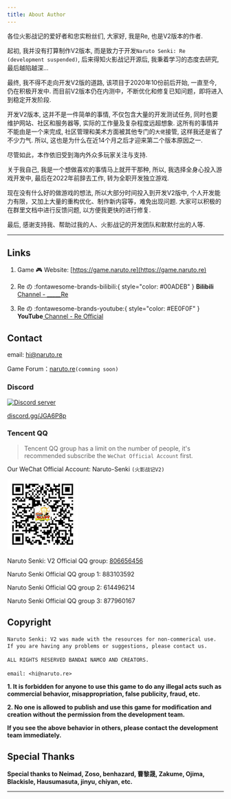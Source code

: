 ```yaml
---
title: About Author
---
```


各位火影战记的爱好者和忠实粉丝们, 大家好, 我是Re, 也是V2版本的作者.

起初, 我并没有打算制作V2版本, 而是致力于开发`Naruto Senki: Re (development suspended)`, 
后来得知火影战记开源后, 我秉着学习的态度去研究, 最后越陷越深...

最终, 我不得不走向开发V2版的道路, 该项目于2020年10份前后开始, 一直至今, 仍在积极开发中.
而目前V2版本仍在内测中，不断优化和修复已知问题，即将进入到稳定开发阶段.

开发V2版本, 这并不是一件简单的事情, 不仅包含大量的开发测试任务, 
同时也要维护网站、社区和服务器等, 实际的工作量及复杂程度远超想象.
这所有的事情并不能由是一个来完成, 社区管理和美术方面被其他专门的`大佬`接管, 这样我还是省了不少力气.
所以, 这也是为什么在近14个月之后才迎来第二个版本原因之一.

尽管如此，本作依旧受到海内外众多玩家关注与支持.

关于我自己, 我是一个想做喜欢的事情马上就开干那种, 所以, 
我选择全身心投入游戏开发中, 最后在2022年前辞去工作, 转为全职开发独立游戏.

现在没有什么好的做游戏的想法, 所以大部分时间投入到开发V2版中, 
个人开发能力有限，又加上大量的重构优化、制作新内容等，难免出现问题.
大家可以积极的在群里文档中进行反馈问题, 以方便我更快的进行修复.

最后, 感谢支持我、帮助过我的人、火影战记的开发团队和默默付出的人等.

---

## Links

1. Game :video_game: Website: [https://game.naruto.re](https://game.naruto.re)

2. Re の  :fontawesome-brands-bilibili:{ style="color: #00ADEB" }
__Bilibili__[ Channel - _____Re](https://space.bilibili.com/122989580)

3. Re の :fontawesome-brands-youtube:{ style="color: #EE0F0F" }
__YouTube__[ Channel - Re Official](https://www.youtube.com/channel/UCL9gDeedGZdf3hjRd-Zr7cg)

## Contact

email: hi@naruto.re

Game Forum：[naruto.re](#)`(comming soon)`

### Discord

<a href="https://discord.gg/djs"><img src="https://img.shields.io/discord/768961957990367232?color=5865F2&logo=discord&logoColor=white&style=for-the-badge" alt="Discord server" /></a>

[discord.gg/JGA6P8p](https://discord.gg/JGA6P8p)

### Tencent QQ

> Tencent QQ group has a limit on the number of people, it's recommended subscribe the `WeChat Official Account` first.

Our WeChat Official Account: Naruto-Senki `(火影战记V2)`

![wx](../assets/img/wx.jpg)

Naruto Senki: V2 Official QQ group: [806656456](https://jq.qq.com/?_wv=1027&k=8XMaykQb)

Naruto Senki Official QQ group 1: 883103592

Naruto Senki Official QQ group 2: 614496214

Naruto Senki Official QQ group 3: 877960167

## Copyright

    Naruto Senki: V2 was made with the resources for non-commerical use.
    If you are having any problems or suggestions, please contact us.

    ALL RIGHTS RESERVED BANDAI NAMCO AND CREATORS.

    email: <hi@naruto.re>

__1. It is forbidden for anyone to use this game to do any illegal acts
such as commercial behavior, misappropriation, false publicity, fraud, etc.__

__2. No one is allowed to publish and use this game for modification and
creation without the permission from the development team.__

__If you see the above behavior in others, please contact the development team immediately.__

## Special Thanks

__Special thanks to Neimad, Zoso, benhazard, 曹黎晟,
Zakume, Ojima, Blackisle, Hausumasuta, jinyu, chiyan, etc.__

---

<script src="//cdn.jsdelivr.net/npm/@waline/client"></script>
<div id="waline"></div>
<script>
Waline({
  el: '#waline',
  serverURL: 'https://waline-ivory-three.vercel.app',
  visitor: true,
  emoji: [
    'https://cdn.jsdelivr.net/gh/walinejs/emojis@1.0.0/tw-emoji',
    'https://cdn.jsdelivr.net/gh/walinejs/emojis@1.0.0/bilibili',
    'https://cdn.jsdelivr.net/gh/walinejs/emojis@1.0.0/tieba',
  ],
  lang: 'en',
});
</script>
